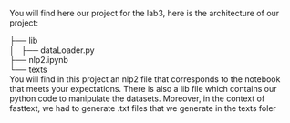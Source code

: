 You will find here our project for the lab3, here is the architecture of our project:<br>

├── lib<br>
│   ├── dataLoader.py<br>
├── nlp2.ipynb<br>
└── texts<br>
You will find in this project an nlp2 file that corresponds to the notebook that meets your expectations. There is also a lib file which contains our python code to manipulate the datasets. Moreover, in the context of fasttext, we had to generate .txt files that we generate in the texts foler
